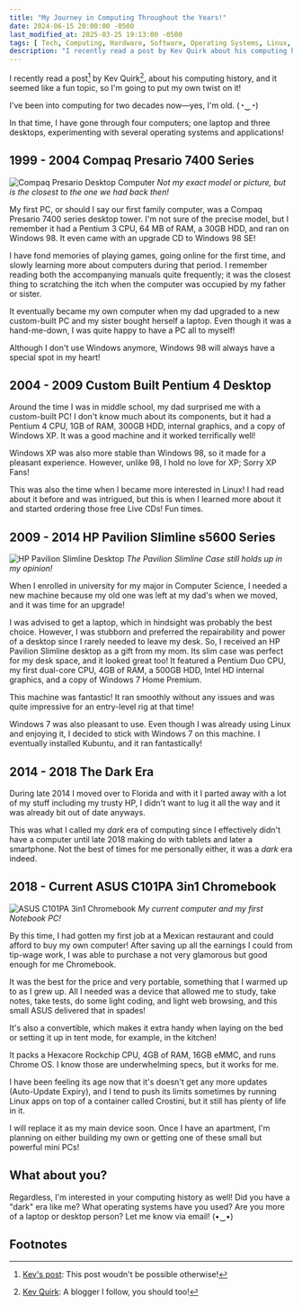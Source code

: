 ```yaml
---
title: "My Journey in Computing Throughout the Years!"
date: 2024-06-15 20:00:00 -0500
last_modified_at: 2025-03-25 19:13:00 -0500
tags: [ Tech, Computing, Hardware, Software, Operating Systems, Linux, Windows, ChromeOS, Crostini, Nostalgia, Desktop, Laptop, Follow-up ]
description: "I recently read a post by Kev Quirk about his computing history, and it seemed like a fun topic, so I'm going to put my own twist on it! I've been into computing for two decades now—yes, I'm old. (◔‿◔) In that time, I have gone through four computers; one laptop and three desktops, experimenting with several operating systems and applications!"
---
```


I recently read a post[^1] by Kev Quirk[^2], about his computing history, and it seemed like a fun topic, so I'm going to put my own twist on it!

I've been into computing for two decades now—yes, I'm old. (◔‿◔)

In that time, I have gone through four computers; one laptop and three desktops, experimenting with several operating systems and applications!

## 1999 - 2004 Compaq Presario 7400 Series  

![Compaq Presario Desktop Computer](https://preview.redd.it/2fv5maew38i71.jpg?width=640&height=480&crop=smart&auto=webp&s=dfcabd9efd5a89463afc0354cc1af3196c7a77ca)
_Not my exact model or picture, but is the closest to the one we had back then!_

My first PC, or should I say our first family computer, was a Compaq Presario 7400 series desktop tower. I'm not sure of the precise model, but I remember it had a Pentium 3 CPU, 64 MB of RAM, a 30GB HDD, and ran on Windows 98. It even came with an upgrade CD to Windows 98 SE!

I have fond memories of playing games, going online for the first time, and slowly learning more about computers during that period. I remember reading both the accompanying manuals quite frequently; it was the closest thing to scratching the itch when the computer was occupied by my father or sister.

It eventually became my own computer when my dad upgraded to a new custom-built PC and my sister bought herself a laptop. Even though it was a hand-me-down, I was quite happy to have a PC all to myself!

Although I don't use Windows anymore, Windows 98 will always have a special spot in my heart!

## 2004 - 2009 Custom Built Pentium 4 Desktop

Around the time I was in middle school, my dad surprised me with a custom-built PC! I don't know much about its components, but it had a Pentium 4 CPU, 1GB of RAM, 300GB HDD, internal graphics, and a copy of Windows XP. It was a good machine and it worked terrifically well!

Windows XP was also more stable than Windows 98, so it made for a pleasant experience. However, unlike 98, I hold no love for XP; Sorry XP Fans!

This was also the time when I became more interested in Linux! I had read about it before and was intrigued, but this is when I learned more about it and started ordering those free Live CDs! Fun times.

## 2009 - 2014 HP Pavilion Slimline s5600 Series

![HP Pavilion Slimline Desktop](https://www.slashgear.com/wp-content/uploads/2009/06/hp_slimline_s5000_series_desktop.jpg)
_The Pavilion Slimline Case still holds up in my opinion!_

When I enrolled in university for my major in Computer Science, I needed a new machine because my old one was left at my dad's when we moved, and it was time for an upgrade!

I was advised to get a laptop, which in hindsight was probably the best choice. However, I was stubborn and preferred the repairability and power of a desktop since I rarely needed to leave my desk. So, I received an HP Pavilion Slimline desktop as a gift from my mom. Its slim case was perfect for my desk space, and it looked great too! It featured a Pentium Duo CPU, my first dual-core CPU, 4GB of RAM, a 500GB HDD, Intel HD internal graphics, and a copy of Windows 7 Home Premium.

This machine was fantastic! It ran smoothly without any issues and was quite impressive for an entry-level rig at that time!

Windows 7 was also pleasant to use. Even though I was already using Linux and enjoying it, I decided to stick with Windows 7 on this machine. I eventually installed Kubuntu, and it ran fantastically!

## 2014 - 2018 The Dark Era

During late 2014 I moved over to Florida and with it I parted away with a lot of my stuff including my trusty HP, I didn't want to lug it all the way and it was already bit out of date anyways.

This was what I called my _dark_ era of computing since I effectively didn't have a computer until late 2018 making do with tablets and later a smartphone. Not the best of times for me personally either, it was a _dark_ era indeed.

## 2018 - Current ASUS C101PA 3in1 Chromebook

![ASUS C101PA 3in1 Chromebook](https://lh3.googleusercontent.com/4eAyAEg0WARIV8_rxwL2uL4GxbMELhYA169Ty2lLgo7z9h8lIO9MccBPnst9m4ushBv9ytISgAg4wLUQawhLuONFSFfN2wGu7kS3Bg=s2048)
_My current computer and my first Notebook PC!_

By this time, I had gotten my first job at a Mexican restaurant and could afford to buy my own computer! After saving up all the earnings I could from tip-wage work, I was able to purchase a not very glamorous but good enough for me Chromebook.

It was the best for the price and very portable, something that I warmed up to as I grew up. All I needed was a device that allowed me to study, take notes, take tests, do some light coding, and light web browsing, and this small ASUS delivered that in spades!

It's also a convertible, which makes it extra handy when laying on the bed or setting it up in tent mode, for example, in the kitchen!

It packs a Hexacore Rockchip CPU, 4GB of RAM, 16GB eMMC, and runs Chrome OS. I know those are underwhelming specs, but it works for me.

I have been feeling its age now that it's doesn't get any more updates (Auto-Update Expiry), and I tend to push its limits sometimes by running Linux apps on top of a container called Crostini, but it still has plenty of life in it.

I will replace it as my main device soon. Once I have an apartment, I'm planning on either building my own or getting one of these small but powerful mini PCs!

## What about you?

Regardless, I'm interested in your computing history as well! Did you have a "dark" era like me? What operating systems have you used? Are you more of a laptop or desktop person? Let me know via email! (•‿•)

## Footnotes

[^1]: [Kev's post](https://kevquirk.com/my-computing-history): This post woudn't be possible otherwise!

[^2]: [Kev Quirk](https://kevquirk.com/): A blogger I follow, you should too!
